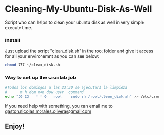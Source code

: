 # Cleaning-My-Ubuntu-Disk-As-Well
Script who can helps to clean your ubuntu disk as well in very simple execute time.

### Install
Just upload the script "clean_disk.sh" in the root folder and give it access for all your environemnt as you can see below:
```sh
chmod 777 ~/clean_disk.sh
```
### Way to set up the crontab job
```sh
#Todos los domingos a las 23:30 se ejecutará la limpieza
#      m h dom mon dow user  command
echo "30 23   * * 0   root    sudo sh /root/clean_disk.sh" >> /etc/crontab
```

If you need help with something, you can email me to gaston.nicolas.morales.olivera@gmail.com
## Enjoy!

